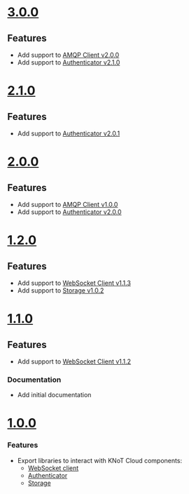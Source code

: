 # [3.0.0](https://github.com/CESARBR/knot-cloud-sdk-js/compare/v2.1.0...v3.0.0)

## Features

- Add support to [AMQP Client v2.0.0](https://github.com/CESARBR/knot-cloud-sdk-js-amqp/releases/tag/v2.0.0)
- Add support to [Authenticator v2.1.0](https://github.com/CESARBR/knot-cloud-sdk-js-authenticator/releases/tag/v2.1.0)

# [2.1.0](https://github.com/CESARBR/knot-cloud-sdk-js/compare/v2.0.0...v2.1.0)

## Features

- Add support to [Authenticator v2.0.1](https://github.com/CESARBR/knot-cloud-sdk-js-authenticator/releases/tag/v2.0.1)

# [2.0.0](https://github.com/CESARBR/knot-cloud-sdk-js/compare/v1.2.0...v2.0.0)

## Features

- Add support to [AMQP Client v1.0.0](https://github.com/CESARBR/knot-cloud-sdk-js-amqp/releases/tag/v1.0.0)
- Add support to [Authenticator v2.0.0](https://github.com/CESARBR/knot-cloud-sdk-js-authenticator/releases/tag/v2.0.0)

# [1.2.0](https://github.com/CESARBR/knot-cloud-sdk-js/compare/v1.1.0...v1.2.0)

## Features

- Add support to [WebSocket Client v1.1.3](https://github.com/CESARBR/knot-cloud-websocket/releases/tag/v1.1.3)
- Add support to [Storage v1.0.2](https://github.com/CESARBR/knot-cloud-sdk-js-storage/releases/tag/v1.0.2)

 # [1.1.0](https://github.com/CESARBR/knot-cloud-sdk-js/compare/v1.0.0...v1.1.0)

## Features

- Add support to [WebSocket Client v1.1.2](https://github.com/CESARBR/knot-cloud-websocket/releases/tag/v1.1.2)

### Documentation

- Add initial documentation

 # [1.0.0](https://github.com/CESARBR/knot-cloud-sdk-js/compare/2ae6553...v1.0.0)

 ### Features

- Export libraries to interact with KNoT Cloud components:
  - [WebSocket client](https://github.com/CESARBR/knot-cloud-websocket)
  - [Authenticator](https://github.com/CESARBR/knot-cloud-sdk-js-authenticator)
  - [Storage](https://github.com/CESARBR/knot-cloud-sdk-js-storage)
